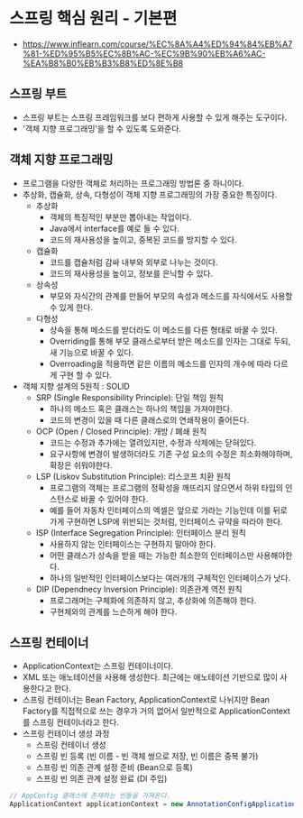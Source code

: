 # 스프링 핵심 원리 - 기본편
- https://www.inflearn.com/course/%EC%8A%A4%ED%94%84%EB%A7%81-%ED%95%B5%EC%8B%AC-%EC%9B%90%EB%A6%AC-%EA%B8%B0%EB%B3%B8%ED%8E%B8

## 스프링 부트
- 스프링 부트는 스프링 프레임워크를 보다 편하게 사용할 수 있게 해주는 도구이다.
- '객체 지향 프로그래밍'을 할 수 있도록 도와준다.

## 객체 지향 프로그래밍
- 프로그램을 다양한 객체로 처리하는 프로그래밍 방법론 중 하니이다.
- 추상화, 캡슐화, 상속, 다형성이 객체 지향 프로그래밍의 가장 중요한 특징이다.
  - 추상화
    - 객체의 특징적인 부분만 뽑아내는 작업이다.
    - Java에서 interface를 예로 들 수 있다.
    - 코드의 재사용성을 높이고, 중복된 코드를 방지할 수 있다.
  - 캡슐화
    - 코드를 캡슐처럼 감싸 내부와 외부로 나누는 것이다.
    - 코드의 재사용성을 높이고, 정보를 은닉할 수 있다.
  - 상속성
    - 부모와 자식간의 관계를 만들어 부모의 속성과 메소드를 자식에서도 사용할 수 있게 한다.
  - 다형성
    - 상속을 통해 메소드를 받더라도 이 메소드를 다른 형태로 바꿀 수 있다.
    - Overriding를 통해 부모 클래스로부터 받은 메소드를 인자는 그대로 두되, 새 기능으로 바꿀 수 있다.
    - Overroading을 적용하면 같은 이름의 메소드를 인자의 개수에 따라 다르게 구현 할 수 있다.
- 객체 지향 설계의 5원칙 : SOLID
  - SRP (Single Responsibility Principle): 단일 책임 원칙
    - 하나의 메소드 혹은 클래스는 하나의 책임을 가져야한다.
    - 코드의 변경이 있을 때 다른 클래스로의 연쇄작용이 줄어든다.
  - OCP (Open / Closed Principle): 개방 / 폐쇄 원칙
    - 코드는 수정과 추가에는 열려있지만, 수정과 삭제에는 닫혀있다.
    - 요구사항에 변경이 발생하더라도 기존 구성 요소의 수정은 최소화해야하며, 확장은 쉬워야한다.
  - LSP (Liskov Substitution Principle): 리스코프 치환 원칙
    - 프로그램의 객체는 프로그램의 정확성을 깨뜨리지 않으면서 하위 타입의 인스턴스로 바꿀 수 있어야 한다.
    - 예를 들어 자동차 인터페이스의 엑셀은 앞으로 가라는 기능인데 이를 뒤로 가게 구현하면 LSP에 위반되는 것처럼, 인터페이스 규약을 따라야 한다.
  - ISP (Interface Segregation Principle): 인터페이스 분리 원칙
    - 사용하지 않는 인터페이스는 구현하지 말아야 한다.
    - 어떤 클래스가 상속을 받을 때는 가능한 최소한의 인터페이스만 사용해야한다.
    - 하나의 일반적인 인터페이스보다는 여러개의 구체적인 인터페이스가 낫다.
  - DIP (Dependnecy Inversion Principle): 의존관계 역전 원칙
    - 프로그래머는 구체화에 의존하지 않고, 추상화에 의존해야 한다.
    - 구현체와의 관계를 느슨하게 해야 한다.

## 스프링 컨테이너
- ApplicationContext는 스프링 컨테이너이다.
- XML 또는 애노테이션을 사용해 생성한다. 최근에는 애노테이션 기반으로 많이 사용한다고 한다.
- 스프링 컨테이너는 Bean Factory, ApplicationContext로 나뉘지만 Bean Factory를 직접적으로 쓰는 경우가 거의 없어서 일반적으로 ApplicationContext를 스프링 컨테이너라고 한다.
- 스프링 컨테이너 생성 과정
  - 스프링 컨테이너 생성
  - 스프링 빈 등록 (빈 이름 - 빈 객체 쌍으로 저장, 빈 이름은 중복 불가)
  - 스프링 빈 의존 관계 설정 준비 (Bean으로 등록)
  - 스프링 빈 의존 관계 설정 완료 (DI 주입)

```JAVA
// AppConfig 클래스에 존재하는 빈들을 가져온다.
ApplicationContext applicationContext = new AnnotationConfigApplicationContext(AppConfig.class);
```




